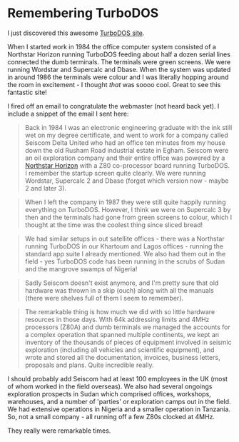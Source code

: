 # Remembering TurboDOS

I just discovered this awesome [TurboDOS
site](http://www.cpm8680.com/turbodos/).

When I started work in 1984 the office computer system consisted of a
Northstar Horizon running TurboDOS feeding about half a dozen serial
lines connected the dumb terminals. The terminals were green
screens. We were running Wordstar and Supercalc and Dbase. When the
system was updated in around 1986 the terminals were colour and I was
literally hopping around the room in excitement - I thought *that* was
soooo cool. Great to see this fantastic site!

I fired off an email to congratulate the webmaster (not heard back
yet). I include a snippet of the email I sent here:

>Back in 1984 I was an electronic engineering graduate with the ink
>still wet on my degree certificate, and went to work for a company
>called Seiscom Delta United who had an office ten minutes from my
>house down the old Rusham Road industrial estate in Egham. Seiscom
>were an oil exploration company and their entire office was powered
>by a [Northstar
>Horizon](https://en.wikipedia.org/wiki/NorthStar_Horizon) with a Z80
>co-processor board running TurboDOS. I remember the startup screen
>quite clearly. We were running Wordstar, Supercalc 2 and Dbase
>(forget which version now - maybe 2 and later 3).

>When I left the company in 1987 they were still quite happily running
>everything on TurboDOS. However, I think we were on Supercalc 3 by
>then and the terminals had gone from green screens to colour, which I
>thought at the time was the coolest thing since sliced bread!

>We had similar setups in out satellite offices - there was a
>Northstar running TurboDOS in our Khartoum and Lagos offices -
>running the standard app suite I already mentioned. We also had them
>out in the field - yes TurboDOS code has been running in the scrubs
>of Sudan and the mangrove swamps of Nigeria!

>Sadly Seiscom doesn't exist anymore, and I'm pretty sure that old
>hardware was thrown in a skip (ouch) along with all the manuals
>(there were shelves full of them I seem to remember).

>The remarkable thing is how much we did with so little hardware
>resources in those days. With 64k addressing limits and 4MHz
>processors (Z80A) and dumb terminals we managed the accounts for a
>complex operation that spanned multiple continents, we kept an
>inventory of the thousands of pieces of equipment involved in seismic
>exploration (including all vehicles and scientific equipment), and
>wrote and stored all the documentation, invoices, business letters,
>proposals and plans. Quite incredible really.

I should probably add Seiscom had at least 100 employees in the UK
(most of whom worked in the field overseas). We also had several
ongoings exploration prospects in Sudan which comprised offices,
workshops, warehouses, and a number of 'parties' or exploration camps
out in the field. We had extensive operations in Nigeria and a smaller
operation in Tanzania. So, not a small company - all running off a few
Z80s clocked at 4MHz. 

They really were remarkable times.


